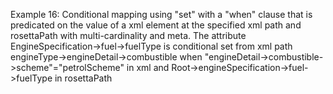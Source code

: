 Example 16:
Conditional mapping using "set" with a "when" clause that is predicated on the value of a xml element at the specified
xml path and rosettaPath with multi-cardinality and meta.
The attribute EngineSpecification->fuel->fuelType is conditional set from xml path engineType->engineDetail->combustible
when
"engineDetail->combustible->scheme"="petrolScheme" in xml and Root->engineSpecification->fuel->fuelType in rosettaPath 